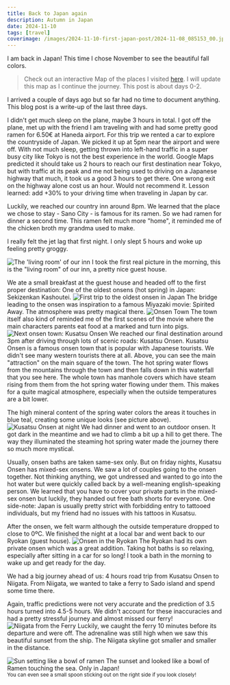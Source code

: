 ```yaml
---
title: Back to Japan again
description: Autumn in Japan
date: 2024-11-10
tags: [travel]
coverimage: /images/2024-11-10-first-japan-post/2024-11-08_085153_00.jpeg
---
```


I am back in Japan! This time I chose November to see the beautiful fall colors.

> Check out an interactive Map of the places I visited [here](https://wanderlog.com/view/rvadlvcbrq/japan-fall-2024/shared). I will update this map as I continue the journey. This post is about days 0-2.

I arrived a couple of days ago but so far had no time to document anything. This blog post is a write-up of the last three days.

I didn't get much sleep on the plane, maybe 3 hours in total. I got off the plane, met up with the friend I am traveling with and had some pretty good ramen for 6.50€ at Haneda airport. For this trip we rented a car to explore the countryside of Japan. We picked it up at 5pm near the airport and were off. With not much sleep, getting thrown into left-hand traffic in a super busy city like Tokyo is not the best experience in the world. Google Maps predicted it should take us 2 hours to reach our first destination near Tokyo, but with traffic at its peak and me not being used to driving on a Japanese highway that much, it took us a good 3 hours to get there. One wrong exit on the highway alone cost us an hour. Would not recommend it. Lesson learned: add +30% to your driving time when traveling in Japan by car.

Luckily, we reached our country inn around 8pm. We learned that the place we chose to stay - Sano City - is famous for its ramen. So we had ramen for dinner a second time. This ramen felt much more "home", it reminded me of the chicken broth my grandma used to make.

I really felt the jet lag that first night. I only slept 5 hours and woke up feeling pretty groggy.

![The 'living room' of our inn](/images/2024-11-10-first-japan-post/2024-11-08_085153_00.jpeg)
I took the first real picture in the morning, this is the "living room" of our inn, a pretty nice guest house.

We ate a small breakfast at the guest house and headed off to the first proper destination: One of the oldest onsens (hot spring) in Japan: Sekizenkan Kashoutei. 
![First trip to the oldest onsen in Japan](/images/2024-11-10-first-japan-post/2024-11-08_132009_00.jpeg)
The bridge leading to the onsen was inspiration to a famous Miyazaki movie: Spirited Away. The atmosphere was pretty magical there.
![Onsen Town](/images/2024-11-10-first-japan-post/2024-11-08_132908_00.jpeg)
The town itself also kind of reminded me of the first scenes of the movie where the main characters parents eat food at a marked and turn into pigs.
![Next onsen town: Kusatsu Onsen](/images/2024-11-10-first-japan-post/2024-11-08_161041_00.jpeg)
We reached our final destination around 3pm after driving through lots of scenic roads: Kusatsu Onsen. Kusatsu Onsen is a famous onsen town that is popular with Japanese tourists. We didn't see many western tourists there at all. Above, you can see the main "attraction" on the main square of the town. The hot spring water flows from the mountains through the town and then falls down in this waterfall that you see here. The whole town has manhole covers which have steam rising from them from the hot spring water flowing under them. This makes for a quite magical atmosphere, especially when the outside temperatures are a bit lower.

The high mineral content of the spring water colors the areas it touches in blue teal, creating some unique looks (see picture above).
![Kusatsu Onsen at night](/images/2024-11-10-first-japan-post/2024-11-08_175438_00.jpeg)
We had dinner and went to an outdoor onsen. It got dark in the meantime and we had to climb a bit up a hill to get there. The way they illuminated the steaming hot spring water made the journey there so much more mystical.

Usually, onsen baths are taken same-sex only. But on friday nights, Kusatsu Onsen has mixed-sex onsens. We saw a lot of couples going to the onsen together. Not thinking anything, we got undressed and wanted to go into the hot water but were quickly called back by a well-meaning english-speaking person. We learned that you have to cover your private parts in the mixed-sex onsen but luckily, they handed out free bath shorts for everyone. One side-note: Japan is usually pretty strict with forbidding entry to tattooed individuals, but my friend had no issues with his tattoos in Kusatsu.

After the onsen, we felt warm although the outside temperature dropped to close to 0ºC. We finished the night at a local bar and went back to our Ryokan (guest house).
![Onsen in the Ryokan](/images/2024-11-10-first-japan-post/2024-11-09_092347_00.jpeg)
The Ryokan had its own private onsen which was a great addition. Taking hot baths is so relaxing, especially after sitting in a car for so long! I took a bath in the morning to wake up and get ready for the day.

We had a big journey ahead of us: 4 hours road trip from Kusatsu Onsen to Niigata. From Niigata, we wanted to take a ferry to Sado island and spend some time there.

Again, traffic predictions were not very accurate and the prediction of 3.5 hours turned into 4.5-5 hours. We didn't account for these inaccuracies and had a pretty stressful journey and almost missed our ferry!
![Niigata from the Ferry](/images/2024-11-10-first-japan-post/2024-11-09_161155_00.jpeg)
Luckily, we caught the ferry 10 minutes before its departure and were off. The adrenaline was still high when we saw this beautiful sunset from the ship. The Niigata skyline got smaller and smaller in the distance.

![Sun setting like a bowl of ramen](/images/2024-11-10-first-japan-post/2024-11-09_163422_00.jpeg)
The sunset and looked like a bowl of Ramen touching the sea. Only in Japan!
<br><small>You can even see a small spoon sticking out on the right side if you look closely!</small>
